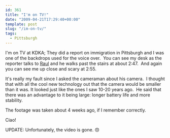 ```yaml
---
id: 361
title: "I'm on TV!"
date: "2009-04-21T17:29:40+00:00"
template: post
slug: "/im-on-tv/"
tags:
  - Pittsburgh
---
```


I'm on TV at KDKA; They did a report on immigration in Pittsburgh and I was
one of the backdrops used for the voice over.  You can see my desk as the
reporter talks to [Raul](https://www.linkedin.com/in/valdesperez) and he walks
past the stairs at about 2:47.  And again you can see me up close and scary at
2:55.

It's really my fault since I asked the cameraman about his camera.  I thought
that with all the cool new technology out that the camera would be smaller
than it was. It looked just like the ones I saw 10-20 years ago.  He said that
there was an advantage to it being large: longer battery life and more
stability.

The footage was taken about 4 weeks ago, if I remember correctly.

Ciao!

UPDATE: Unfortunately, the video is gone. :disappointed:
